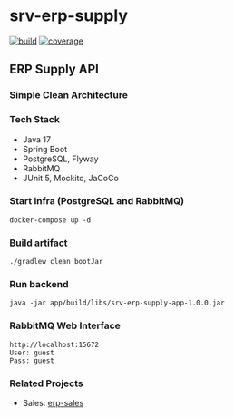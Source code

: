 # srv-erp-supply
[![build](https://github.com/schambeck/srv-erp-supply/actions/workflows/gradle.yml/badge.svg)](https://github.com/schambeck/srv-erp-supply/actions/workflows/gradle.yml)
[![coverage](https://sonarcloud.io/api/project_badges/measure?project=schambeck_srv-erp-supply&metric=coverage)](https://sonarcloud.io/summary/new_code?id=schambeck_srv-erp-supply)

## ERP Supply API

### Simple Clean Architecture

### Tech Stack

- Java 17
- Spring Boot
- PostgreSQL, Flyway
- RabbitMQ
- JUnit 5, Mockito, JaCoCo

### Start infra (PostgreSQL and RabbitMQ)

    docker-compose up -d

### Build artifact

    ./gradlew clean bootJar

### Run backend

    java -jar app/build/libs/srv-erp-supply-app-1.0.0.jar

### RabbitMQ Web Interface

    http://localhost:15672
    User: guest
    Pass: guest

### Related Projects

- Sales: [erp-sales](https://github.com/schambeck/srv-erp-sales)
